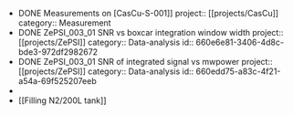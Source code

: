 - DONE Measurements on [CasCu-S-001]]
  project:: [[projects/CasCu]]
  category:: Measurement
- DONE ZePSI_003_01 SNR vs boxcar integration window width
  project:: [[projects/ZePSI]]
  category:: Data-analysis
  id:: 660e6e81-3406-4d8c-bde3-972df2982672
- DONE ZePSI_003_01 SNR of integrated signal vs mwpower
  project:: [[projects/ZePSI]]
  category:: Data-analysis
  id:: 660edd75-a83c-4f21-a54a-69f525207eeb
-
- [[Filling N2/200L tank]]